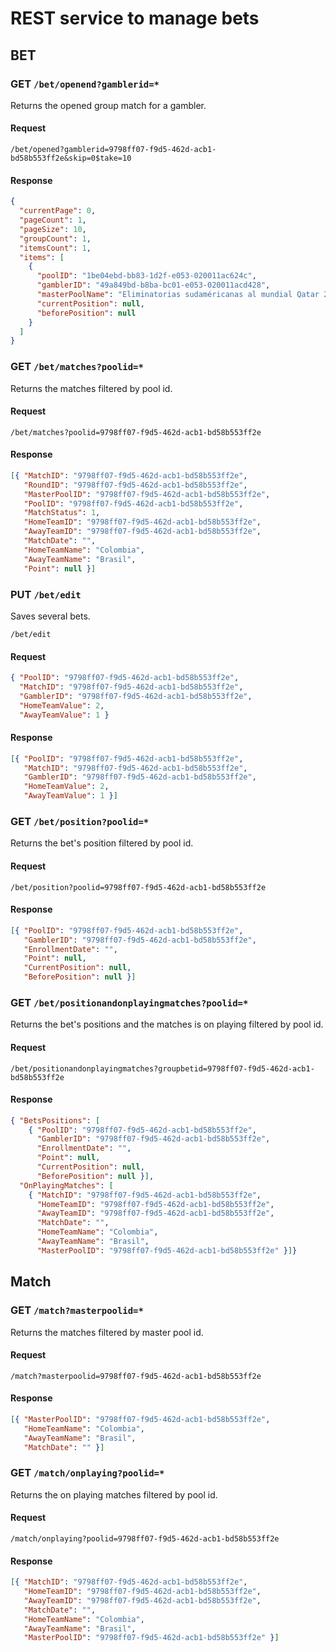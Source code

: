 # REST service to manage bets

## BET

### GET `/bet/openend?gamblerid=*`

Returns the opened group match for a gambler.

#### Request

`/bet/opened?gamblerid=9798ff07-f9d5-462d-acb1-bd58b553ff2e&skip=0$take=10`

#### Response

```json
{
  "currentPage": 0,
  "pageCount": 1,
  "pageSize": 10,
  "groupCount": 1,
  "itemsCount": 1,
  "items": [
    {
      "poolID": "1be04ebd-bb83-1d2f-e053-020011ac624c",
      "gamblerID": "49a849bd-b8ba-bc01-e053-020011acd428",
      "masterPoolName": "Eliminatorias sudaméricanas al mundial Qatar 2024 marzo de 2021",
      "currentPosition": null,
      "beforePosition": null
    }
  ]
}
```

### GET `/bet/matches?poolid=*`

Returns the matches filtered by pool id.

#### Request

`/bet/matches?poolid=9798ff07-f9d5-462d-acb1-bd58b553ff2e`

#### Response

```json
[{ "MatchID": "9798ff07-f9d5-462d-acb1-bd58b553ff2e",
   "RoundID": "9798ff07-f9d5-462d-acb1-bd58b553ff2e",
   "MasterPoolID": "9798ff07-f9d5-462d-acb1-bd58b553ff2e",
   "PoolID": "9798ff07-f9d5-462d-acb1-bd58b553ff2e",
   "MatchStatus": 1,
   "HomeTeamID": "9798ff07-f9d5-462d-acb1-bd58b553ff2e",
   "AwayTeamID": "9798ff07-f9d5-462d-acb1-bd58b553ff2e",
   "MatchDate": "",
   "HomeTeamName": "Colombia",
   "AwayTeamName": "Brasil",
   "Point": null }]
```

### PUT `/bet/edit`

Saves several bets.

`/bet/edit`

#### Request

```json
{ "PoolID": "9798ff07-f9d5-462d-acb1-bd58b553ff2e",
  "MatchID": "9798ff07-f9d5-462d-acb1-bd58b553ff2e",
  "GamblerID": "9798ff07-f9d5-462d-acb1-bd58b553ff2e",
  "HomeTeamValue": 2,
  "AwayTeamValue": 1 }
```

#### Response

```json
[{ "PoolID": "9798ff07-f9d5-462d-acb1-bd58b553ff2e",
   "MatchID": "9798ff07-f9d5-462d-acb1-bd58b553ff2e",
   "GamblerID": "9798ff07-f9d5-462d-acb1-bd58b553ff2e",
   "HomeTeamValue": 2,
   "AwayTeamValue": 1 }]
```

### GET `/bet/position?poolid=*`

Returns the bet's position filtered by pool id.

#### Request

`/bet/position?poolid=9798ff07-f9d5-462d-acb1-bd58b553ff2e`

#### Response

```json
[{ "PoolID": "9798ff07-f9d5-462d-acb1-bd58b553ff2e",
   "GamblerID": "9798ff07-f9d5-462d-acb1-bd58b553ff2e",
   "EnrollmentDate": "",
   "Point": null,
   "CurrentPosition": null,
   "BeforePosition": null }]
```

### GET `/bet/positionandonplayingmatches?poolid=*`

Returns the bet's positions and the matches is on playing filtered by pool id.

#### Request

`/bet/positionandonplayingmatches?groupbetid=9798ff07-f9d5-462d-acb1-bd58b553ff2e`

#### Response

```json
{ "BetsPositions": [
    { "PoolID": "9798ff07-f9d5-462d-acb1-bd58b553ff2e",
      "GamblerID": "9798ff07-f9d5-462d-acb1-bd58b553ff2e",
      "EnrollmentDate": "",
      "Point": null,
      "CurrentPosition": null,
      "BeforePosition": null }],
  "OnPlayingMatches": [
    { "MatchID": "9798ff07-f9d5-462d-acb1-bd58b553ff2e",
      "HomeTeamID": "9798ff07-f9d5-462d-acb1-bd58b553ff2e",
      "AwayTeamID": "9798ff07-f9d5-462d-acb1-bd58b553ff2e",
      "MatchDate": "",
      "HomeTeamName": "Colombia",
      "AwayTeamName": "Brasil",
      "MasterPoolID": "9798ff07-f9d5-462d-acb1-bd58b553ff2e" }]}
```

## Match

### GET `/match?masterpoolid=*`

Returns the matches filtered by master pool id.

#### Request

`/match?masterpoolid=9798ff07-f9d5-462d-acb1-bd58b553ff2e`

#### Response

```json
[{ "MasterPoolID": "9798ff07-f9d5-462d-acb1-bd58b553ff2e",
   "HomeTeamName": "Colombia",
   "AwayTeamName": "Brasil",
   "MatchDate": "" }]
```

### GET `/match/onplaying?poolid=*`

Returns the on playing matches filtered by pool id.

#### Request

`/match/onplaying?poolid=9798ff07-f9d5-462d-acb1-bd58b553ff2e`

#### Response

```json
[{ "MatchID": "9798ff07-f9d5-462d-acb1-bd58b553ff2e",
   "HomeTeamID": "9798ff07-f9d5-462d-acb1-bd58b553ff2e",
   "AwayTeamID": "9798ff07-f9d5-462d-acb1-bd58b553ff2e",
   "MatchDate": "",
   "HomeTeamName": "Colombia",
   "AwayTeamName": "Brasil",
   "MasterPoolID": "9798ff07-f9d5-462d-acb1-bd58b553ff2e" }]
```
